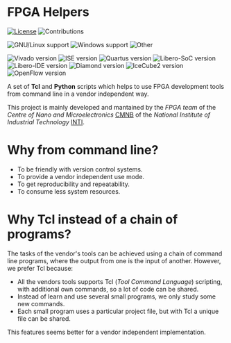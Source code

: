 # FPGA Helpers

[![License](https://img.shields.io/github/license/INTI-CMNB-FPGA/fpga_helpers.svg)](LICENSE)
![Contributions](https://img.shields.io/badge/Contributions-Welcome-green.svg)

![GNU/Linux support](https://img.shields.io/badge/Linux-Ok-green.svg)
![Windows support](https://img.shields.io/badge/Window-Untested-yellow.svg)
![Other](https://img.shields.io/badge/Other-Unknown-red.svg)

![Vivado version](https://img.shields.io/badge/Vivado-2016.4-green.svg)
![ISE version](https://img.shields.io/badge/ISE-14.7-green.svg)
![Quartus version](https://img.shields.io/badge/Quartus-15.0-green.svg)
![Libero-SoC version](https://img.shields.io/badge/LiberoSoC-11.7-green.svg)
![Libero-IDE version](https://img.shields.io/badge/LiberoIDE-Unsupported-red.svg)
![Diamond version](https://img.shields.io/badge/Diamond-NotYet-red.svg)
![IceCube2 version](https://img.shields.io/badge/IceCube2-NotYet-red.svg)
![OpenFlow version](https://img.shields.io/badge/Yosis+Arachne+IceStorm-NotYet-red.svg)

A set of **Tcl** and **Python** scripts which helps to use FPGA development tools from command line
in a vendor independent way.

This project is mainly developed and mantained by the *FPGA team* of the
*Centre of Nano and Microelectronics* [CMNB](http://www.inti.gob.ar/microynanoelectronica/) of the
*National Institute of Industrial Technology* [INTI](http://www.inti.gob.ar/).

# Why from command line?

* To be friendly with version control systems.
* To provide a vendor independent use mode.
* To get reproducibility and repeatability.
* To consume less system resources.

# Why Tcl instead of a chain of programs?

The tasks of the vendor's tools can be achieved using a chain of command line programs, where the
output from one is the input of another. However, we prefer Tcl because:

* All the vendors tools supports Tcl (*Tool Command Language*) scripting, with additional own
commands, so a lot of code can be shared.
* Instead of learn and use several small programs, we only study some new commands.
* Each small program uses a particular project file, but with Tcl a unique file can be shared.

This features seems better for a vendor independent implementation.
